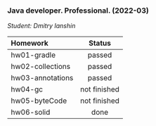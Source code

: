 ### Java developer. Professional. (2022-03)

*Student: Dmitry Ianshin*

| Homework         |    Status     |
|:-----------------|:-------------:|
| hw01-gradle      |    passed     |
| hw02-collections |    passed     |
| hw03-annotations |    passed     |
| hw04-gc          | not finished  |
| hw05-byteCode    | not finished  |
| hw06-solid       |     done      |